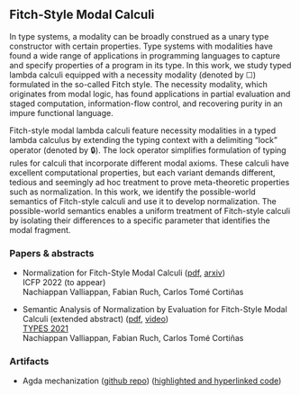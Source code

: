 ## Fitch-Style Modal Calculi

In type systems, a modality can be broadly construed as a unary type constructor with certain properties. Type systems with modalities have found a wide range of applications in programming languages to capture and specify properties of a program in its type. In this work, we study typed lambda calculi equipped with a necessity modality (denoted by ☐) formulated in the so-called Fitch style. The necessity modality, which originates from modal logic, has found applications in partial evaluation and staged computation, information-flow control, and recovering purity in an impure functional language. 

Fitch-style modal lambda calculi feature necessity modalities in a typed lambda calculus by extending the typing context with a delimiting “lock” operator (denoted by 🔒). The lock operator simplifies formulation of typing rules for calculi that incorporate different modal axioms. These calculi have excellent computational properties, but each variant demands different, tedious and seemingly ad hoc treatment to prove meta-theoretic properties such as normalization. In this work, we identify the possible-world semantics of Fitch-style calculi and use it to develop normalization. The possible-world semantics enables a uniform treatment of Fitch-style calculi by isolating their differences to a specific parameter that identifies the modal fragment. 

### Papers & abstracts

* Normalization for Fitch-Style Modal Calculi ([pdf](https://nachivpn.me/nfmc.pdf), [arxiv](https://arxiv.org/abs/2207.12807))    
    ICFP 2022 (to appear)    
    Nachiappan Valliappan, Fabian Ruch, Carlos Tomé Cortiñas
  
* Semantic Analysis of Normalization by Evaluation for Fitch-Style Modal Calculi (extended abstract) ([pdf](https://nachivpn.me/types21.pdf), [video](https://www.youtube.com/watch?v=2OJBBWLYTQA))    
    [TYPES 2021](https://types21.liacs.nl/)        
    Nachiappan Valliappan, Fabian Ruch, Carlos Tomé Cortiñas

### Artifacts

* Agda mechanization ([github repo](https://github.com/nachivpn/k)) ([highlighted and hyperlinked code](html/Everything.html))
